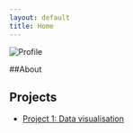 ```yaml
---
layout: default
title: Home
---
```

![Profile](https://github.com/user-attachments/assets/5c031453-6c37-4e8e-bb5d-9723c7d476f0)

##About

## Projects
- [Project 1: Data visualisation](project1.md)

  
  




